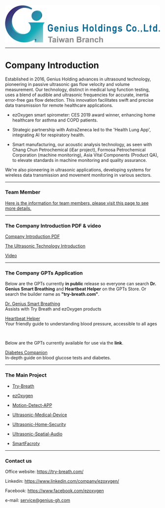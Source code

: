 ![picture](https://github.com/ezoxygenTeam/Try-Breath/blob/main/demo%20photo/GH_LOGO(E).png)

---

# Company Introduction
Established in 2016, Genius Holding advances in ultrasound technology, pioneering in passive ultrasonic gas flow velocity and volume measurement. Our technology, distinct in medical lung function testing, uses a blend of audible and ultrasonic frequencies for accurate, inertia error-free gas flow detection. This innovation facilitates swift and precise data transmission for remote healthcare applications.

- ezOxygen smart spirometer: CES 2019 award winner, enhancing home healthcare for asthma and COPD patients.

- Strategic partnership with AstraZeneca led to the 'Health Lung App', integrating AI for respiratory health. 

- Smart manufacturing, our acoustic analysis technology, as seen with Chang Chun Petrochemical (iEar project), Formosa Petrochemical Corporation (machine monitoring), Asia Vital Components (Product QA), to elevate standards in machine monitoring and quality assurance. 

We're also pioneering in ultrasonic applications, developing systems for wireless data transmission and movement monitoring in various sectors.

---

### Team Member

[Here is the information for team members, please visit this page to see more details.](https://github.com/ezoxygenTeam/Company-Information/tree/main/TEAM)

---

### The Company Introduction PDF & video

[Company Introduction PDF](https://github.com/ezoxygenTeam/Company-Information/blob/main/Proposal-for-Collaboration-between-Genius-Holding-and-OpenAI-Converge-2_20240125.pdf)  

[The Ultrasonic Technology Introduction](https://github.com/ezoxygenTeam/Company-Information/blob/main/202402-Genius%20ultrasound%20technologies%20introduction.pdf)  

[Video](https://youtu.be/BbIGJvei27k)

---

### The Company GPTs Application
Below are the GPTs currently **in public** release so everyone can search **Dr. Genius Smart Breathing** and **Heartbeat Helper** on the GPTs Store.  Or search the builder name as **"try-breath.com"**.

[Dr. Genius Smart Breathing](https://chat.openai.com/g/g-AJjVV45xf-dr-genius-smart-breathing)  
Assists with Try Breath and ezOxygen products  

[Heartbeat Helper](https://chat.openai.com/g/g-NTHn7hdDJ-heartbeat-helper)  
Your friendly guide to understanding blood pressure, accessible to all ages  

<br>

Below are the GPTs currently available for use via the **link**.   

[Diabetes Companion](https://chat.openai.com/g/g-skY90wNpQ-diabetes-companion)  
In-depth guide on blood glucose tests and diabetes.  

---

### The Main Project
- [Try-Breath](https://github.com/ezoxygenTeam/Try-Breath)

- [ezOxygen](https://github.com/ezoxygenTeam/ezOxygen)

- [Motion-Detect-APP](https://github.com/ezoxygenTeam/Motion-Detect-APP)

- [Ultrasonic-Medical-Device](https://github.com/ezoxygenTeam/Ultrasonic-Medical-Device)

- [Ultrasonic-Home-Security](https://github.com/ezoxygenTeam/Ultrasonic-Home-Security)

- [Ultrasonic-Spatial-Audio](https://github.com/ezoxygenTeam/Ultrasonic-Spatial-Audio)
  
- [SmartFacroty](https://github.com/ezoxygenTeam/Smart-Factory)

---

### Contact us

Office website: https://try-breath.com/  

Linkedin: https://www.linkedin.com/company/ezoxygen/  

Facebook: https://www.facebook.com/ezoxygen  

e-mail: <service@genius-gh.com>

